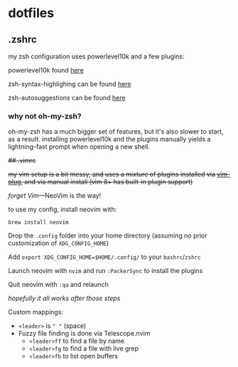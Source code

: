 # dotfiles

## .zshrc

my zsh configuration uses powerlevel10k and a few plugins:

powerlevel10k found [here](https://github.com/romkatv/powerlevel10k)

zsh-syntax-highlighing can be found [here](https://github.com/zsh-users/zsh-syntax-highlighting)

zsh-autosuggestions can be found [here](https://github.com/zsh-users/zsh-autosuggestions)

### why not oh-my-zsh?

oh-my-zsh has a much bigger set of features, but it's also slower to start, as a result. installing powerlevel10k and the plugins manually yields a lightning-fast prompt when opening a new shell.


~~## .vimrc~~

~~my vim setup is a bit messy, and uses a mixture of plugins installed via [vim-plug](https://github.com/junegunn/vim-plug), and via manual install (vim 8+ has built-in plugin support)~~


_forget Vim_—NeoVim is the way!

to use my config, install neovim with:

```
brew install neovim
```

Drop the `.config` folder into your home directory (assuming no prior customization of `XDG_CONFIG_HOME`)

Add `export XDG_CONFIG_HOME=$HOME/.config/` to your `bashrc`/`zshrc`

Launch neovim with `nvim` and run `:PackerSync` to install the plugins

Quit neovim with `:qa` and relaunch

_hopefully it all works after those steps_

Custom mappings:

- `<leader>` is `" "` (space)
- Fuzzy file finding is done via Telescope.nvim
    - `<leader>ff` to find a file by name
    - `<leader>fg` to find a file with live grep
    - `<leader>fb` to list open buffers

